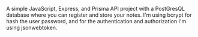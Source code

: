 A simple JavaScript, Express, and Prisma API project with a PostGresQL database where you can register and store your notes.
I'm using bcrypt for hash the user password, and for the authentication and authorization I'm using jsonwebtoken.
